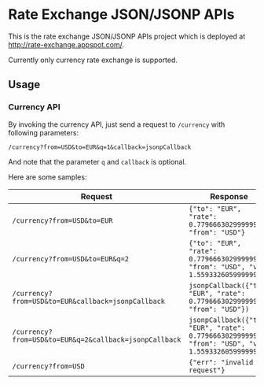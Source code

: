 Rate Exchange JSON/JSONP APIs
=============================

This is the rate exchange JSON/JSONP APIs project which is deployed at http://rate-exchange.appspot.com/.

Currently only currency rate exchange is supported.

Usage
----

### Currency API

By invoking the currency API, just send a request to `/currency` with following parameters:

    /currency?from=USD&to=EUR&q=1&callback=jsonpCallback

And note that the parameter `q` and `callback` is optional.

Here are some samples:

<table>
    <thead>
        <tr>
            <th>Request</th>
            <th>Response</th>
        </tr>
    </thead>
    <tbody>
        <tr><td><code>/currency?from=USD&to=EUR</code></td><td><code>{"to": "EUR", "rate": 0.77966630299999995, "from": "USD"}</code></td></tr>
        <tr><td><code>/currency?from=USD&to=EUR&q=2</code></td><td><code>{"to": "EUR", "rate": 0.77966630299999995, "from": "USD", "v": 1.5593326059999999}</code></td></tr>
        <tr><td><code>/currency?from=USD&to=EUR&callback=jsonpCallback</code></td><td><code>jsonpCallback({"to": "EUR", "rate": 0.77966630299999995, "from": "USD"})</code></td></tr>
        <tr><td><code>/currency?from=USD&to=EUR&q=2&callback=jsonpCallback</code></td><td><code>jsonpCallback({"to": "EUR", "rate": 0.77966630299999995, "from": "USD", "v": 1.5593326059999999})</code></td></tr>
        <tr><td><code>/currency?from=USD</code></td><td><code>{"err": "invalid request"}</code></td></tr>
    </tbody>
</table>

